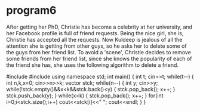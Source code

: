 # program6
After getting her PhD, Christie has become a celebrity at her university, and her
Facebook profile is full of friend requests. Being the nice girl, she is, Christie has
accepted all the requests.
Now Kuldeep is jealous of all the attention she is getting from other guys, so he asks
her to delete some of the guys from her friend list.
To avoid a 'scene', Christie decides to remove some friends from her friend list, since
she knows the popularity of each of the friend she has, she uses the following
algorithm to delete a friend.

#include<iostream>
#include<vector>
using namespace std;
int main()
{
int t;
cin>>t;
while(t--)
{
int n,k,x=0;
cin>>n>>k;
vector<int> stck;
while(n--)
{
int y;
cin>>y;
while(!stck.empty()&&x<k&&stck.back()<y)
{
stck.pop_back();
x++;
}
stck.push_back(y);
}
while(x<k)
{
stck.pop_back();
x++;
}
for(int i=0;i<stck.size();i++)
cout<<stck[i]<<" ";
cout<<endl;
}
}
